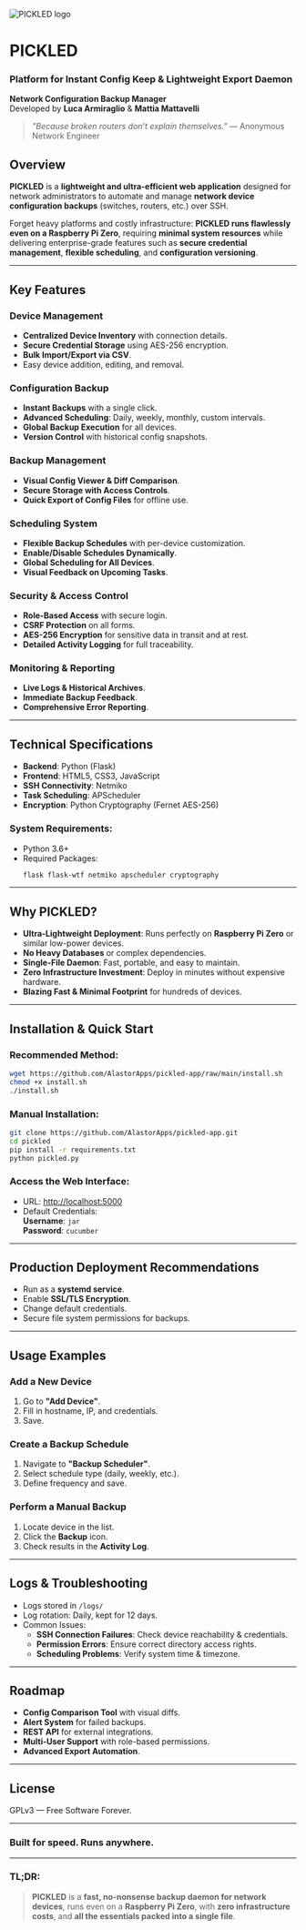 ![PICKLED logo](https://raw.githubusercontent.com/AlastorApps/pickled/refs/heads/main/static/PICKLED_logo320.png)



# PICKLED
### Platform for Instant Config Keep & Lightweight Export Daemon
**Network Configuration Backup Manager**  
Developed by **Luca Armiraglio** & **Mattia Mattavelli**


>_"Because broken routers don’t explain themselves."_
>— Anonymous Network Engineer


## Overview
**PICKLED** is a **lightweight and ultra-efficient web application** designed for network administrators to automate and manage **network device configuration backups** (switches, routers, etc.) over SSH.

Forget heavy platforms and costly infrastructure: **PICKLED runs flawlessly even on a Raspberry Pi Zero**, requiring **minimal system resources** while delivering enterprise-grade features such as **secure credential management**, **flexible scheduling**, and **configuration versioning**.

---

## Key Features
### Device Management
- **Centralized Device Inventory** with connection details.
- **Secure Credential Storage** using AES-256 encryption.
- **Bulk Import/Export via CSV**.
- Easy device addition, editing, and removal.

### Configuration Backup
- **Instant Backups** with a single click.
- **Advanced Scheduling**: Daily, weekly, monthly, custom intervals.
- **Global Backup Execution** for all devices.
- **Version Control** with historical config snapshots.

### Backup Management
- **Visual Config Viewer & Diff Comparison**.
- **Secure Storage with Access Controls**.
- **Quick Export of Config Files** for offline use.

### Scheduling System
- **Flexible Backup Schedules** with per-device customization.
- **Enable/Disable Schedules Dynamically**.
- **Global Scheduling for All Devices**.
- **Visual Feedback on Upcoming Tasks**.

### Security & Access Control
- **Role-Based Access** with secure login.
- **CSRF Protection** on all forms.
- **AES-256 Encryption** for sensitive data in transit and at rest.
- **Detailed Activity Logging** for full traceability.

### Monitoring & Reporting
- **Live Logs & Historical Archives**.
- **Immediate Backup Feedback**.
- **Comprehensive Error Reporting**.

---

## Technical Specifications
- **Backend**: Python (Flask)
- **Frontend**: HTML5, CSS3, JavaScript
- **SSH Connectivity**: Netmiko
- **Task Scheduling**: APScheduler
- **Encryption**: Python Cryptography (Fernet AES-256)

### System Requirements:
- Python 3.6+
- Required Packages:
  ```bash
  flask flask-wtf netmiko apscheduler cryptography
  ```

---

## Why PICKLED?
- **Ultra-Lightweight Deployment**: Runs perfectly on **Raspberry Pi Zero** or similar low-power devices.
- **No Heavy Databases** or complex dependencies.
- **Single-File Daemon**: Fast, portable, and easy to maintain.
- **Zero Infrastructure Investment**: Deploy in minutes without expensive hardware.
- **Blazing Fast & Minimal Footprint** for hundreds of devices.

---

## Installation & Quick Start
### Recommended Method:
```bash
wget https://github.com/AlastorApps/pickled-app/raw/main/install.sh
chmod +x install.sh
./install.sh
```

### Manual Installation:
```bash
git clone https://github.com/AlastorApps/pickled-app.git
cd pickled
pip install -r requirements.txt
python pickled.py
```

### Access the Web Interface:
- URL: [http://localhost:5000](http://localhost:5000)
- Default Credentials:  
  **Username**: `jar`  
  **Password**: `cucumber`

---

## Production Deployment Recommendations
- Run as a **systemd service**.
- Enable **SSL/TLS Encryption**.
- Change default credentials.
- Secure file system permissions for backups.

---

## Usage Examples
### Add a New Device
1. Go to **"Add Device"**.
2. Fill in hostname, IP, and credentials.
3. Save.

### Create a Backup Schedule
1. Navigate to **"Backup Scheduler"**.
2. Select schedule type (daily, weekly, etc.).
3. Define frequency and save.

### Perform a Manual Backup
1. Locate device in the list.
2. Click the **Backup** icon.
3. Check results in the **Activity Log**.

---

## Logs & Troubleshooting
- Logs stored in `/logs/`
- Log rotation: Daily, kept for 12 days.
- Common Issues:
  - **SSH Connection Failures**: Check device reachability & credentials.
  - **Permission Errors**: Ensure correct directory access rights.
  - **Scheduling Problems**: Verify system time & timezone.

---

## Roadmap
- **Config Comparison Tool** with visual diffs.
- **Alert System** for failed backups.
- **REST API** for external integrations.
- **Multi-User Support** with role-based permissions.
- **Advanced Export Automation**.

---

## License
GPLv3 — Free Software Forever.

---

### Built for speed. Runs anywhere.

---

### TL;DR:
> **PICKLED** is a **fast, no-nonsense backup daemon for network devices**, runs even on a **Raspberry Pi Zero**, with **zero infrastructure costs**, and **all the essentials packed into a single file**.
